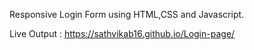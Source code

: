 Responsive Login Form using HTML,CSS and Javascript.

Live Output : https://sathvikab16.github.io/Login-page/
